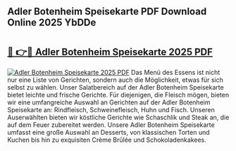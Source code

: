 ## Adler Botenheim Speisekarte PDF Download Online 2025 YbDDe

# <h2><a href="http://gccuy11.nevu.top/?p=Adler+Botenheim+Speisekarte">🔗 👉🔴 Adler Botenheim Speisekarte 2025 PDF</a></h2>

[![Adler Botenheim Speisekarte 2025 PDF](https://i.imgur.com/dBaPXMq.png)](http://gccuy11.nevu.top/?p=Adler+Botenheim+Speisekarte)
Das Menü des Essens ist nicht nur eine Liste von Gerichten, sondern auch die Möglichkeit, etwas für sich selbst zu wählen. Unser Salatbereich auf der Adler Botenheim Speisekarte bietet leichte und frische Gerichte. Für diejenigen, die Fleisch mögen, bieten wir eine umfangreiche Auswahl an Gerichten auf der Adler Botenheim Speisekarte an: Rindfleisch, Schweinefleisch, Huhn und Fisch. Unseren Auserwählten bieten wir köstliche Gerichte wie Schaschlik und Steak an, die auf dem Feuer zubereitet werden. Unsere Adler Botenheim Speisekarte umfasst eine große Auswahl an Desserts, von klassischen Torten und Kuchen bis hin zu exquisiten Crème Brûlée und Schokoladenkakees.
